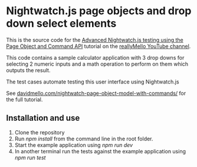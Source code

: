 # Nightwatch.js page objects and drop down select elements
This is the source code for the [Advanced Nightwatch.js testing using the Page Object and Command API](https://youtu.be/gJvAbGYP-H8) tutorial on the [reallyMello YouTube channel](https://www.youtube.com/c/reallymello).

This code contains a sample calculator application with 3 drop downs for selecting 2 numeric inputs and a math operation to perform on them which outputs the result.

The test cases automate testing this user interface using Nightwatch.js

See [davidmello.com/nightwatch-page-object-model-with-commands/](https://www.davidmello.com/nightwatch-page-object-model-with-commands/) for the full tutorial.

## Installation and use
1) Clone the repository
2) Run *npm install* from the command line in the root folder.
3) Start the example application using *npm run dev*
4) In another terminal run the tests against the example application using *npm run test*
